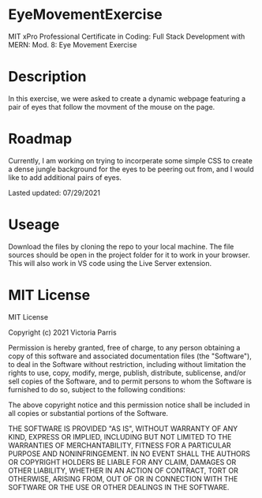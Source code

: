 # EyeMovementExercise

MIT xPro Professional Certificate in Coding: Full Stack Development with MERN: Mod. 8: Eye Movement Exercise

# Description

In this exercise, we were asked to create a dynamic webpage featuring a pair of eyes that follow the movment of the mouse on the page.

# Roadmap 

Currently, I am working on trying to incorperate some simple CSS to create a dense jungle background for the eyes to be peering out from, and I would like to add additional pairs of eyes. 

Lasted updated: 07/29/2021 

# Useage 
Download the files by cloning the repo to your local machine.  The file sources should be open in the project folder for it to work in your browser.  This will also work in VS code using the Live Server extension. 

# MIT License

MIT License

Copyright (c) 2021 Victoria Parris

Permission is hereby granted, free of charge, to any person obtaining a copy
of this software and associated documentation files (the "Software"), to deal
in the Software without restriction, including without limitation the rights
to use, copy, modify, merge, publish, distribute, sublicense, and/or sell
copies of the Software, and to permit persons to whom the Software is
furnished to do so, subject to the following conditions:

The above copyright notice and this permission notice shall be included in all
copies or substantial portions of the Software.

THE SOFTWARE IS PROVIDED "AS IS", WITHOUT WARRANTY OF ANY KIND, EXPRESS OR
IMPLIED, INCLUDING BUT NOT LIMITED TO THE WARRANTIES OF MERCHANTABILITY,
FITNESS FOR A PARTICULAR PURPOSE AND NONINFRINGEMENT. IN NO EVENT SHALL THE
AUTHORS OR COPYRIGHT HOLDERS BE LIABLE FOR ANY CLAIM, DAMAGES OR OTHER
LIABILITY, WHETHER IN AN ACTION OF CONTRACT, TORT OR OTHERWISE, ARISING FROM,
OUT OF OR IN CONNECTION WITH THE SOFTWARE OR THE USE OR OTHER DEALINGS IN THE
SOFTWARE.




